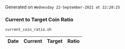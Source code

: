 Generated on `Wednesday 22-September-2021 at 22:28:25`

### Current to Target Coin Ratio
`current_coin_ratio.sh`

Date|Current|Target|Ratio
---|---|---|---
